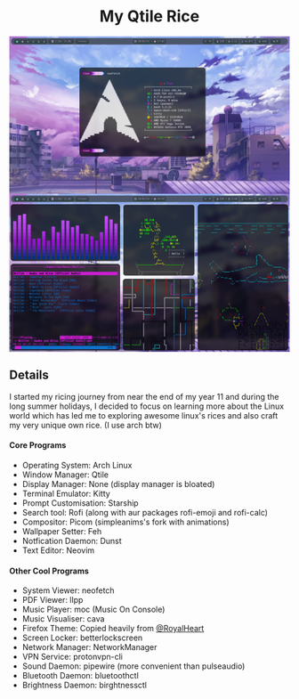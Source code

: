 <div align="center">
<h1>My Qtile Rice</h1> 
</div>

<a href="#"><img align="center" src="./Assets/preview2.png" alt="Preview Image 1"></a>
<a href="#"><img align="center" src="./Assets/preview1.png" alt="Preview Image 2"></a>


<div align="left">
<h2>Details</h2>
<p>I started my ricing journey from near the end of my year 11 and during the long summer holidays, I decided to focus on learning more about the Linux world which has led me to exploring awesome linux's rices and also craft my very unique own rice. (I use arch btw)</p>
</div>

#### Core Programs
<ul>  
<li>Operating System: Arch Linux</li>
<li>Window Manager: Qtile</li>
<li>Display Manager: None (display manager is bloated)</li>
<li>Terminal Emulator: Kitty</li>
<li>Prompt Customisation: Starship</li>
<li>Search tool: Rofi (along with aur packages rofi-emoji and rofi-calc)</li>
<li>Compositor: Picom (simpleanims's fork with animations)</li>
<li>Wallpaper Setter: Feh</li>
<li>Notfication Daemon: Dunst</li>
<li>Text Editor: Neovim</li>
</ul>

#### Other Cool Programs
<ul>
<li>System Viewer: neofetch</li>
<li>PDF Viewer: llpp</li>
<li>Music Player: moc (Music On Console)</li>
<li>Music Visualiser: cava</li>
<li>Firefox Theme: Copied heavily from <a href="https://github.com/RoyalHeart">@RoyalHeart</a></li>
<li>Screen Locker: betterlockscreen</li>
<li>Network Manager: NetworkManager</li>
<li>VPN Service: protonvpn-cli</li>
<li>Sound Daemon: pipewire (more convenient than pulseaudio)</li>
<li>Bluetooth Daemon: bluetoothctl</li>
<li>Brightness Daemon: birghtnessctl</li>
</ul>



